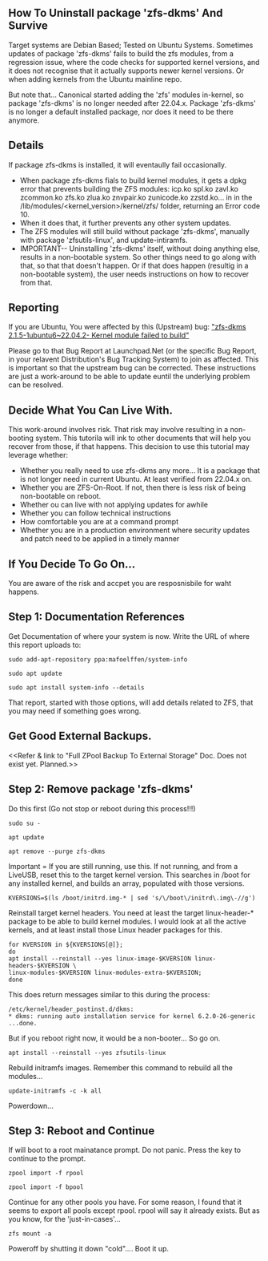 ## How To Uninstall package 'zfs-dkms' And Survive

Target systems are Debian Based; Tested on Ubuntu Systems. Sometimes updates of package 'zfs-dkms' fails to build the zfs modules, from a regression issue, where the code checks for supported kernel versions, and it does not recognise that it actually supports newer kernel versions. Or when adding kernels from the Ubuntu mainline repo. 

But note that... Canonical started adding the 'zfs' modules in-kernel, so package 'zfs-dkms' is no longer needed after 22.04.x. Package 'zfs-dkms' is no longer a default installed package, nor does it need to be there anymore.

## Details
If package zfs-dkms is installed, it will eventaully fail occasionally.
- When package zfs-dkms fials to build kernel modules, it gets a dpkg error that prevents building the ZFS modules: icp.ko  spl.ko  zavl.ko  zcommon.ko  zfs.ko  zlua.ko  znvpair.ko  zunicode.ko  zzstd.ko... in in the /lib/modules/<kernel_version>/kernel/zfs/ folder, returning an Error code 10.
- When it does that, it further prevents any other system updates.
- The ZFS modules will still build without package 'zfs-dkms', manually with package 'zfsutils-linux', and update-intiramfs.
- IMPORTANT-- Uninstalling 'zfs-dkms' itself, without doing anything else, results in a non-bootable system. So other things need to go along with that, so that that doesn't happen. Or if that does happen (resultig in a non-bootable system), the user needs instructions on how to recover from that.


## Reporting 

If you are Ubuntu, You were affected by this (Upstream) bug: ["zfs-dkms 2.1.5-1ubuntu6~22.04.2- Kernel module failed to build"][1]

Please go to that Bug Report at Launchpad.Net (or the specific Bug Report, in your relavent Distribution's Bug Tracking System) to join as affected. This is important so that the upstream bug can be corrected. These instructions are just a work-around to be able to update euntil the underlying problem can be resolved.


## Decide What You Can Live With.

This work-around involves risk. That risk may involve resulting in a non-booting system. This tutorila will ink to other documents that will help you recover from those, if that happens. This decision to use this tutorial may leverage whether: 
- Whether you really need to use zfs-dkms any more... It is a package that is not longer need in current Ubuntu. At least verified from 22.04.x on.
- Whether you are ZFS-On-Root. If not, then there is less risk of being non-bootable on reboot.
- Whether ou can live with not applying updates for awhile 
- Whether you can follow technical instructions
- How comfortable you are at a command prompt
- Whether you are in a production environment where security updates and patch need to be applied in a timely manner


## If You Decide To Go On...
You are aware of the risk and accpet you are resposnisbile for waht happens.


## Step 1: Documentation References

Get Documentation of where your system is now. Write the URL of where this report uploads to: 

    sudo add-apt-repository ppa:mafoelffen/system-info
    
    sudo apt update
    
    sudo apt install system-info --details

That report, started with those options, will add details related to ZFS, that you may need if something goes wrong. 


## Get Good External Backups.

<<Refer & link to "Full ZPool Backup To External Storage" Doc. Does not exist yet. Planned.>>


## Step 2: Remove package 'zfs-dkms'

Do this first (Go not stop or reboot during this process!!!)

    sudo su -
    
    apt update
    
    apt remove --purge zfs-dkms

Important = If you are still running, use this. If not running, and from a LiveUSB, reset this to the target kernel version. This searches in /boot for any installed kernel, and builds an array, populated with those versions.
    
    KVERSIONS=$(ls /boot/initrd.img-* | sed 's/\/boot\/initrd\.img\-//g')

Reinstall target kernel headers. You need at least the target linux-header-* package to be able to build kernel modules. I would look at all the active kernels, and at least install those Linux header packages for this.

    for KVERSION in ${KVERSIONS[@]};
    do
    apt install --reinstall --yes linux-image-$KVERSION linux-headers-$KVERSION \
    linux-modules-$KVERSION linux-modules-extra-$KVERSION;
    done

This does return messages similar to this during the process:

    /etc/kernel/header_postinst.d/dkms:
    * dkms: running auto installation service for kernel 6.2.0-26-generic
    ...done.

But if you reboot right now, it would be a non-booter... So go on.

    apt install --reinstall --yes zfsutils-linux

Rebuild initramfs images. Remember this command to rebuild all the modules...

    update-initramfs -c -k all

Powerdown...


## Step 3: Reboot and Continue
If will boot to a root mainatance prompt. Do not panic. Press the <Enter> key to continue to the prompt. 

    zpool import -f rpool

    zpool import -f bpool

Continue for any other pools you have. For some reason, I found that it seems to export all pools except rpool. rpool will say it already exists. But as you know, for the 'just-in-cases'...

    zfs mount -a

Poweroff by shutting it down "cold".... Boot it up.


[1]: https://bugs.launchpad.net/ubuntu/+source/zfs-linux/+bug/2044630
